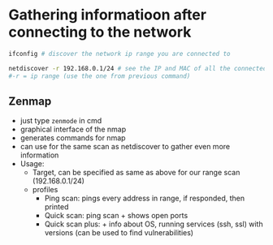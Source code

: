 # Gathering informatioon after connecting to the network

```bash
ifconfig # discover the network ip range you are connected to

netdiscover -r 192.168.0.1/24 # see the IP and MAC of all the connected devices to the network
#-r = ip range (use the one from previous command)
```

## Zenmap
- just type `zenmode` in cmd 
- graphical interface of the nmap
- generates commands for nmap
- can use for the same scan as netdiscover to gather even more information
- Usage:
    -   Target, can be specified as same as above for our range scan (192.168.0.1/24) 
    -   profiles
        -   Ping scan: pings every address in range, if responded, then printed 
        -   Quick scan: ping scan + shows open ports
        -   Quick scan plus: + info about OS, running services (ssh, ssl) with versions (can be used to find vulnerabilities)